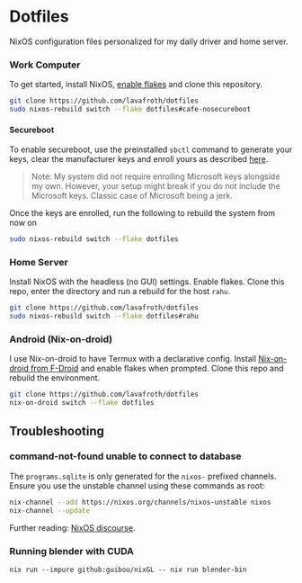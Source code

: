 # Dotfiles

NixOS configuration files personalized for my daily driver and home server.

### Work Computer

To get started, install NixOS, [enable flakes](https://nixos.wiki/wiki/Flakes#NixOS)
and clone this repository.

```sh
git clone https://github.com/lavafroth/dotfiles
sudo nixos-rebuild switch --flake dotfiles#cafe-nosecureboot
```

#### Secureboot

To enable secureboot, use the preinstalled `sbctl` command to generate your keys,
clear the manufacturer keys and enroll yours as described [here](https://github.com/nix-community/lanzaboote/blob/master/docs/QUICK_START.md).

> Note: My system did not require enrolling Microsoft keys alongside my own. However, your setup might break if you do not include the Microsoft keys. Classic case of Microsoft being a jerk.

Once the keys are enrolled, run the following to rebuild the system from now on

```sh
sudo nixos-rebuild switch --flake dotfiles
```

### Home Server

Install NixOS with the headless (no GUI) settings. Enable flakes.
Clone this repo, enter the directory and run a rebuild for the host `rahu`.

```sh
git clone https://github.com/lavafroth/dotfiles
sudo nixos-rebuild switch --flake dotfiles#rahu
```

### Android (Nix-on-droid)

I use Nix-on-droid to have Termux with a declarative config. Install
[Nix-on-droid from F-Droid](https://f-droid.org/en/packages/com.termux.nix/) and
enable flakes when prompted. Clone this repo and rebuild the environment.

```sh
git clone https://github.com/lavafroth/dotfiles
nix-on-droid switch --flake dotfiles
```

## Troubleshooting

### command-not-found unable to connect to database

The `programs.sqlite` is only generated for the `nixos-` prefixed channels.
Ensure you use the unstable channel using these commands as root:

```sh
nix-channel --add https://nixos.org/channels/nixos-unstable nixos
nix-channel --update
```

Further reading: [NixOS discourse](https://discourse.nixos.org/t/command-not-found-unable-to-open-database/3807).

### Running blender with CUDA

```
nix run --impure github:guibou/nixGL -- nix run blender-bin
```
